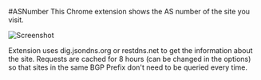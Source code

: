 #ASNumber
This Chrome extension shows the AS number of the site you visit.

![Screenshot](https://raw.github.com/sanderv32/ASNumber/master/screenshot.png)

Extension uses dig.jsondns.org or restdns.net to get the information about the site. Requests are cached for 8 hours (can be changed in the options) so that sites in the same BGP Prefix don't need to be queried every time.